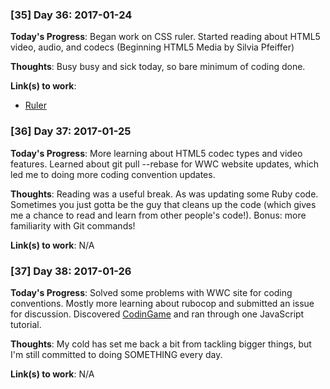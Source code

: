 ### [35] Day 36: 2017-01-24

**Today's Progress**: Began work on CSS ruler. Started reading about HTML5 video, audio, and codecs (Beginning HTML5 Media by Silvia Pfeiffer)

**Thoughts**: Busy busy and sick today, so bare minimum of coding done.

**Link(s) to work**:
* [Ruler](http://codepen.io/digilou/full/Kavzzp/)

### [36] Day 37: 2017-01-25

**Today's Progress**: More learning about HTML5 codec types and video features. Learned about git pull --rebase for WWC website updates, which led me to doing more coding convention updates.

**Thoughts**: Reading was a useful break. As was updating some Ruby code. Sometimes you just gotta be the guy that cleans up the code (which gives me a chance to read and learn from other people's code!). Bonus: more familiarity with Git commands!

**Link(s) to work**: N/A

### [37] Day 38: 2017-01-26

**Today's Progress**: Solved some problems with WWC site for coding conventions. Mostly more learning about rubocop and submitted an issue for discussion. Discovered [CodinGame](http://codingame.com) and ran through one JavaScript tutorial.

**Thoughts**: My cold has set me back a bit from tackling bigger things, but I'm still committed to doing SOMETHING every day.

**Link(s) to work**: N/A
